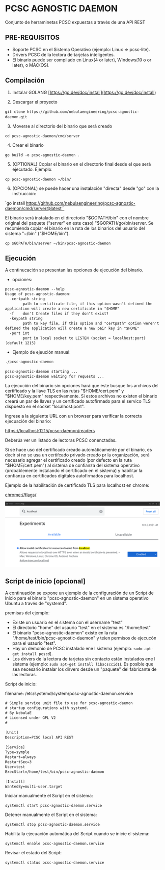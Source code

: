 # PCSC AGNOSTIC DAEMON

Conjunto de herraminetas PCSC expuestas a través de una API REST

## PRE-REQUISITOS

- Soporte PCSC en el Sistema Operativo (ejemplo: Linux => pcsc-lite).
- Drivers PCSC de la lectora de tarjetas inteligentes.
- El binario puede ser compilado en Linux(4 or later), Windows(10 o or later), o MAC(OS).


## Compilación

1. Instalar GOLANG [https://go.dev/doc/install](https://go.dev/doc/install)

2. Descargar el proyecto

`git clone https://github.com/nebulaengineering/pcsc-agnostic-daemon.git`

3. Moverse al directorio del binario que será creado

`cd pcsc-agnostic-daemon/cmd/server`

4. Crear el binario

`go build -o pcsc-agnostic-daemon .`

5. (OPTIONAL) Copiar el binario en el directorio final desde el que será ejecutado. Ejemplo:

`cp pcsc-agnostic-daemon ~/bin/`

6. (OPCIONAL) se puede hacer una instalación "directa" desde "go" con la instrucción:

`go install https://github.com/nebulaengineering/pcsc-agnostic-daemon/cmd/server@latest``

El binario será instalado en el directorio "$GOPATH/bin" con el nombre original del paquete ("server" en este caso) "$GOPATH/go/bin/server. Se recomienda copiar el binario en la ruta de los binarios del usuario del sistema "~/bin" ("$HOME/bin").

`cp $GOPATH/bin/server ~/bin/pcsc-agnostic-daemon`

## Ejecución

A continucación se presentan las opciones de ejecución del binario.

- opciones:

```
pcsc-agnostic-daemon --help
Usage of pcsc-agnostic-daemon:
  -certpath string
    	path to certificate file, if this option wasn't defined the application will create a new certificate in "$HOME"
  -f	don't Create files if they don't exist?
  -keypath string
    	path to key file, if this option and "certpath" option weren't defined the application will create a new pair key in "$HOME"
  -port int
    	port in local socket to LISTEN (socket = localhost:port) (default 1215)
```



- Ejemplo de ejeución manual:

```
./pcsc-agnostic-daemon

pcsc-agnostic-daemon starting ...
pcsc-agnostic-daemon waiting for requests ...
```

La ejecución del binario sin opciones hará que éste busque los archivos del certificado y la llave TLS en las rutas "$HOME/cert.pem" y "$HOME/key.pem" respectivamente. Si estos archivos no existen el binario creará un par de llaves y un certificado autofirmado para el servico TLS dispuesto en el socket "localhost:port".


Ingrese a la siguiente URL con un browser para verificar la correcta ejecuación del binario:

[https://localhost:1215/pcsc-daemon/readers](https://localhost:1215/pcsc-daemon/readers)

Deberúa ver un listado de lectoras PCSC conenctadas.

Si se hace uso del certificado creado automáticamente por el binario, es decir si no se usa un certifcado privado creado pr la organización, será necesario agregar el certificado creado (por defecto en la ruta "$HOME/cert.pem") al sistema de confianza del sistema operativo (probablemente instalando el certificado en el sistema) y habilitar la confianza en certificados digitales autofirmados para localhost.

Ejemplo de la habilitación de certificado TLS para localhost en chrome:

[chrome://flags/](chrome://flags/)

![flag_chrome](img/flag_chrome.png)


## Script de inicio [opcional]

A continuación se expone un ejemplo de la configuración de un Script de Inicio para el binario "pcsc-agnostic-daemon" en un sistema operativo Ubuntu a través de "systemd".

premisas del ejemplo:

- Existe un usuario en el sistema con el username "test"
- El directorio "home" del usaurio "test" en el sistema es "/home/test"
- El binario "pcsc-agnostic-daemon" existe en la ruta "/home/test/bin/pcsc-agnostic-daemon" y teien permisos de ejecucón para el usaurio "test".
- Hay un demonio de PCSC instalado ene l sistema (ejemplo: `sudo apt-get install pcscd`).
- Los drivers de la lectora de tarjetas sin contacto están instalados ene l sistema (ejemplo: `sudo apt-get install libacsccid1`). Es posible que sea necesario instalar los dirvers desde un "paquete" del fabricante de las lectoras. 

Script de inicio:

filename: /etc/systemd/system/pcsc-agnostic-daemon.service

```
# Simple service unit file to use for pcsc-agnostic-daemon
# startup configurations with systemd.
# By NebulaE
# Licensed under GPL V2
#

[Unit]
Description=PCSC local API REST

[Service]
Type=symple
Restart=always
RestartSec=3
User=test
ExecStart=/home/test/bin/pcsc-agnostic-daemon

[Install]
WantedBy=multi-user.target
```

Iniciar manualmente el Script en el sistema:

```systemctl start pcsc-agnostic-daemon.service```

Detener manualmente el Script en el sistema:

```systemctl stop pcsc-agnostic-daemon.service```

Habilita la ejecuación automática del Script cuando se inicie el sistema:

```systemctl enable pcsc-agnostic-daemon.service```

Revisar el estado del Script:

```systemctl status pcsc-agnostic-daemon.service```


